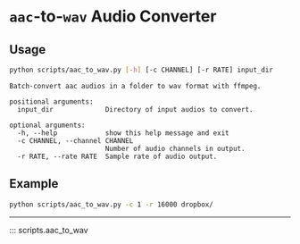 # `aac`-to-`wav` Audio Converter

## Usage

```sh title="example_aac_to_wav.sh"
python scripts/aac_to_wav.py [-h] [-c CHANNEL] [-r RATE] input_dir
```

```
Batch-convert aac audios in a folder to wav format with ffmpeg.

positional arguments:
  input_dir             Directory of input audios to convert.

optional arguments:
  -h, --help            show this help message and exit
  -c CHANNEL, --channel CHANNEL
                        Number of audio channels in output.
  -r RATE, --rate RATE  Sample rate of audio output.
```

## Example

```sh
python scripts/aac_to_wav.py -c 1 -r 16000 dropbox/
```

---

::: scripts.aac_to_wav